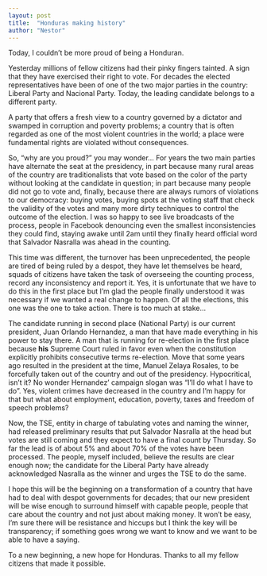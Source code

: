 ```yaml
---
layout: post
title:  "Honduras making history"
author: "Nestor"
---
```


Today, I couldn’t be more proud of being a Honduran.

Yesterday millions of fellow citizens had their pinky fingers tainted. A sign that they have exercised their right to vote. For decades the elected representatives have been of one of the two major parties in the country: Liberal Party and Nacional Party. Today, the leading candidate belongs to a different party.

A party that offers a fresh view to a country governed by a dictator and swamped in corruption and poverty problems; a country that is often regarded as one of the most violent countries in the world; a place were fundamental rights are violated without consequences.

So, “why are you proud?” you may wonder… For years the two main parties have alternate the seat at the presidency, in part because many rural areas of the country are traditionalists that vote based on the color of the party without looking at the candidate in question; in part because many people did not go to vote and, finally, because there are always rumors of violations to our democracy: buying votes, buying spots at the voting staff that check the validity of the votes and many more dirty techniques to control the outcome of the election. I was so happy to see live broadcasts of the process, people in Facebook denouncing  even the smallest inconsistencies they could find, staying awake until 2am until they finally heard official word that Salvador Nasralla was ahead in the counting.

This time was different, the turnover has been unprecedented, the people are tired of being ruled by a despot, they have let themselves be heard, squads of citizens have taken the task of overseeing the counting process, record any inconsistency and report it. Yes, it is unfortunate that we have to do this in the first place but I’m glad the people finally understood it was necessary if we wanted a real change to happen. Of all the elections, this one was the one to take action. There is too much at stake…

The candidate running in second place (National Party) is our current president, Juan Orlando Hernandez, a man that have made everything in his power to stay there. A man that is running for re-election in the first place because **his** Supreme Court ruled in favor even when the constitution explicitly prohibits consecutive terms re-election. Move that some years ago resulted in the president at the time, Manuel Zelaya Rosales, to be forcefully taken out of the country and out of the presidency. Hypocritical, isn’t it? No wonder Hernandez’ campaign slogan was “I’ll do what I have to do”. Yes, violent crimes have decreased in the country and I’m happy for that but what about employment, education, poverty, taxes and freedom of speech problems?

Now, the TSE, entity in charge of tabulating votes and naming the winner, had released preliminary results that put Salvador Nasralla at the head but votes are still coming and they expect to have a final count by Thursday. So far the lead is of about 5% and about 70% of the votes have been processed. The people, myself included, believe the results are clear enough now; the candidate for the Liberal Party have already acknowledged Nasralla as the winner and urges the TSE to do the same.

I hope this will be the beginning on a transformation of a country that have had to deal with despot governments for decades; that our new president will be wise enough to surround himself with capable people, people that care about the country and not just about making money. It won’t be easy, I’m sure there will be resistance and hiccups but I think the key will be transparency; if something goes wrong we want to know and we want to be able to have a saying.

To a new beginning, a new hope for Honduras. Thanks to all my fellow citizens that made it possible.
